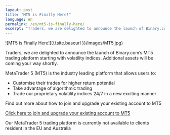 ```yaml
---
layout: post
title: "MT5 is Finally Here!"
language: en
permalink: /en/mt5-is-finally-here/
excerpt: "Traders, we are delighted to announce the launch of Binary.com’s MT5 trading platform starting with volatility indices. Additional assets will be coming your way shortly..."
---
```

![MT5 is Finally Here!]({{site.baseurl }}/images/MT5.jpg)

Traders, we are delighted to announce the launch of Binary.com’s MT5 trading platform starting with volatility indices. Additional assets will be coming your way shortly.

MetaTrader 5 (MT5) is the industry leading platform that allows users to:

- Customise their trades for higher return potential
- Take advantage of algorithmic trading
- Trade our proprietary volatility indices 24/7 in a new exciting manner

Find out more about how to join and upgrade your existing account to MT5

<p class="p--action"><a class="button" href="https://mt.binary.com/?utm_source=blog&utm_medium=social"><span>Click here to join and upgrade your existing account to MT5</span></a></p>

Our MetaTrader 5 trading platform is currently not available to clients resident in the EU and Australia

